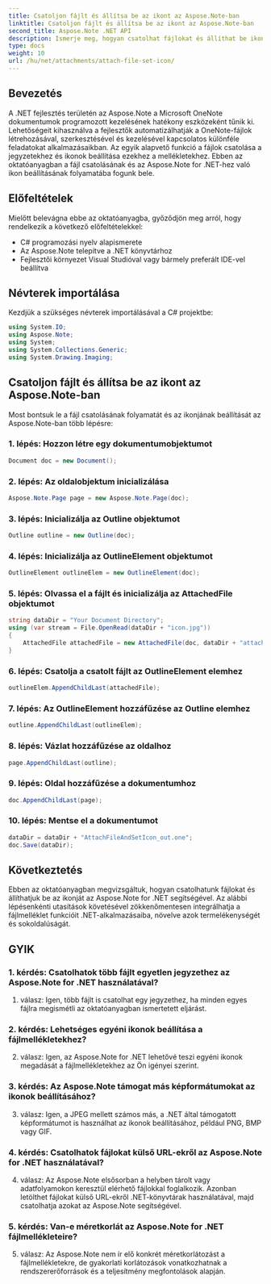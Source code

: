 ```yaml
---
title: Csatoljon fájlt és állítsa be az ikont az Aspose.Note-ban
linktitle: Csatoljon fájlt és állítsa be az ikont az Aspose.Note-ban
second_title: Aspose.Note .NET API
description: Ismerje meg, hogyan csatolhat fájlokat és állíthat be ikonokat az Aspose.Note for .NET webhelyen. Bővítse .NET-alkalmazásait ezzel a lépésenkénti oktatóanyaggal.
type: docs
weight: 10
url: /hu/net/attachments/attach-file-set-icon/
---
```

## Bevezetés

A .NET fejlesztés területén az Aspose.Note a Microsoft OneNote dokumentumok programozott kezelésének hatékony eszközeként tűnik ki. Lehetőségeit kihasználva a fejlesztők automatizálhatják a OneNote-fájlok létrehozásával, szerkesztésével és kezelésével kapcsolatos különféle feladatokat alkalmazásaikban. Az egyik alapvető funkció a fájlok csatolása a jegyzetekhez és ikonok beállítása ezekhez a mellékletekhez. Ebben az oktatóanyagban a fájl csatolásának és az Aspose.Note for .NET-hez való ikon beállításának folyamatába fogunk bele.

## Előfeltételek

Mielőtt belevágna ebbe az oktatóanyagba, győződjön meg arról, hogy rendelkezik a következő előfeltételekkel:

- C# programozási nyelv alapismerete
- Az Aspose.Note telepítve a .NET könyvtárhoz
- Fejlesztői környezet Visual Studióval vagy bármely preferált IDE-vel beállítva

## Névterek importálása

Kezdjük a szükséges névterek importálásával a C# projektbe:

```csharp
using System.IO;
using Aspose.Note;
using System;
using System.Collections.Generic;
using System.Drawing.Imaging;
```

## Csatoljon fájlt és állítsa be az ikont az Aspose.Note-ban

Most bontsuk le a fájl csatolásának folyamatát és az ikonjának beállítását az Aspose.Note-ban több lépésre:

### 1. lépés: Hozzon létre egy dokumentumobjektumot

```csharp
Document doc = new Document();
```

### 2. lépés: Az oldalobjektum inicializálása

```csharp
Aspose.Note.Page page = new Aspose.Note.Page(doc);
```

### 3. lépés: Inicializálja az Outline objektumot

```csharp
Outline outline = new Outline(doc);
```

### 4. lépés: Inicializálja az OutlineElement objektumot

```csharp
OutlineElement outlineElem = new OutlineElement(doc);
```

### 5. lépés: Olvassa el a fájlt és inicializálja az AttachedFile objektumot

```csharp
string dataDir = "Your Document Directory";
using (var stream = File.OpenRead(dataDir + "icon.jpg"))
{
    AttachedFile attachedFile = new AttachedFile(doc, dataDir + "attachment.txt", stream, ImageFormat.Jpeg);
}
```

### 6. lépés: Csatolja a csatolt fájlt az OutlineElement elemhez

```csharp
outlineElem.AppendChildLast(attachedFile);
```

### 7. lépés: Az OutlineElement hozzáfűzése az Outline elemhez

```csharp
outline.AppendChildLast(outlineElem);
```

### 8. lépés: Vázlat hozzáfűzése az oldalhoz

```csharp
page.AppendChildLast(outline);
```

### 9. lépés: Oldal hozzáfűzése a dokumentumhoz

```csharp
doc.AppendChildLast(page);
```

### 10. lépés: Mentse el a dokumentumot

```csharp
dataDir = dataDir + "AttachFileAndSetIcon_out.one";
doc.Save(dataDir);
```

## Következtetés

Ebben az oktatóanyagban megvizsgáltuk, hogyan csatolhatunk fájlokat és állíthatjuk be az ikonját az Aspose.Note for .NET segítségével. Az alábbi lépésenkénti utasítások követésével zökkenőmentesen integrálhatja a fájlmelléklet funkcióit .NET-alkalmazásaiba, növelve azok termelékenységét és sokoldalúságát.

## GYIK

### 1. kérdés: Csatolhatok több fájlt egyetlen jegyzethez az Aspose.Note for .NET használatával?

1. válasz: Igen, több fájlt is csatolhat egy jegyzethez, ha minden egyes fájlra megismétli az oktatóanyagban ismertetett eljárást.

### 2. kérdés: Lehetséges egyéni ikonok beállítása a fájlmellékletekhez?

2. válasz: Igen, az Aspose.Note for .NET lehetővé teszi egyéni ikonok megadását a fájlmellékletekhez az Ön igényei szerint.

### 3. kérdés: Az Aspose.Note támogat más képformátumokat az ikonok beállításához?

3. válasz: Igen, a JPEG mellett számos más, a .NET által támogatott képformátumot is használhat az ikonok beállításához, például PNG, BMP vagy GIF.

### 4. kérdés: Csatolhatok fájlokat külső URL-ekről az Aspose.Note for .NET használatával?

4. válasz: Az Aspose.Note elsősorban a helyben tárolt vagy adatfolyamokon keresztül elérhető fájlokkal foglalkozik. Azonban letölthet fájlokat külső URL-ekről .NET-könyvtárak használatával, majd csatolhatja azokat az Aspose.Note segítségével.

### 5. kérdés: Van-e méretkorlát az Aspose.Note for .NET fájlmellékleteire?

5. válasz: Az Aspose.Note nem ír elő konkrét méretkorlátozást a fájlmellékletekre, de gyakorlati korlátozások vonatkozhatnak a rendszererőforrások és a teljesítmény megfontolások alapján.